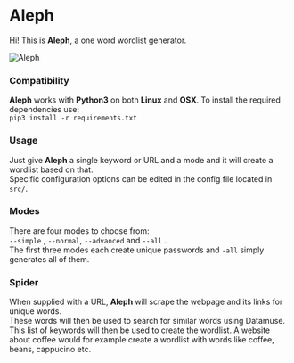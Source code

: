 # Aleph

Hi! This is **Aleph**, a one word wordlist generator.

![Aleph](http://i67.tinypic.com/9kwgfs.png)

### Compatibility
**Aleph** works with **Python3** on both **Linux** and **OSX**.
To install the required dependencies use:  
```pip3 install -r requirements.txt```

### Usage
Just give **Aleph** a single keyword or URL and a mode and it will create a wordlist based on that.   
Specific configuration options can be edited in the config file located in ```src/```.

### Modes  
There are four modes to choose from:  
```--simple``` , ```--normal```, ```--advanced``` and ```--all``` .  
The first three modes each create unique passwords and 
```-all``` simply generates all of them.  

### Spider
When supplied with a URL, **Aleph** will scrape the webpage and its links for unique words.  
These words will then be used to search for similar words using Datamuse.  
This list of keywords will then be used to create the wordlist.
A website about coffee would for example create a wordlist with words like coffee, beans, cappucino etc.  
